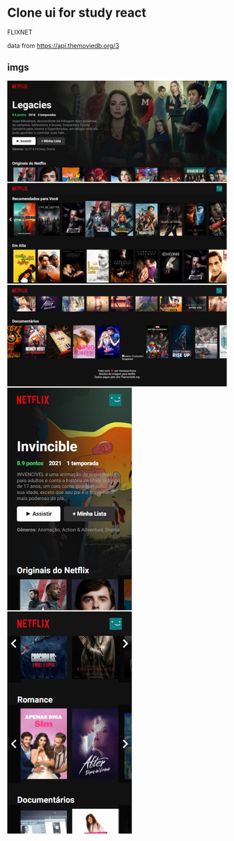 # Clone ui for study react

FLIXNET

data from https://api.themoviedb.org/3



## imgs
![Screenshot_1](/imgs/Screenshot_1.jpg "Screenshot_1")![Screenshot_2](/imgs/Screenshot_2.jpg "Screenshot_2")![Screenshot_3](/imgs/Screenshot_3.jpg "Screenshot_3")![Screenshot_4](/imgs/Screenshot_4.jpg "Screenshot_4")![Screenshot_5](/imgs/Screenshot_5.jpg "Screenshot_5")
